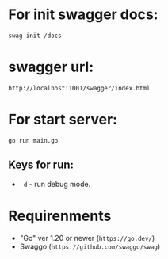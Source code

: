 # For init swagger docs:
`swag init /docs`

# swagger url: 
`http://localhost:1001/swagger/index.html`

# For start server:
`go run main.go`
## Keys for run:
 - `-d` - run debug mode.

# Requirenments
- "Go" ver 1.20 or newer (`https://go.dev/`)
- Swaggo (`https://github.com/swaggo/swag`)